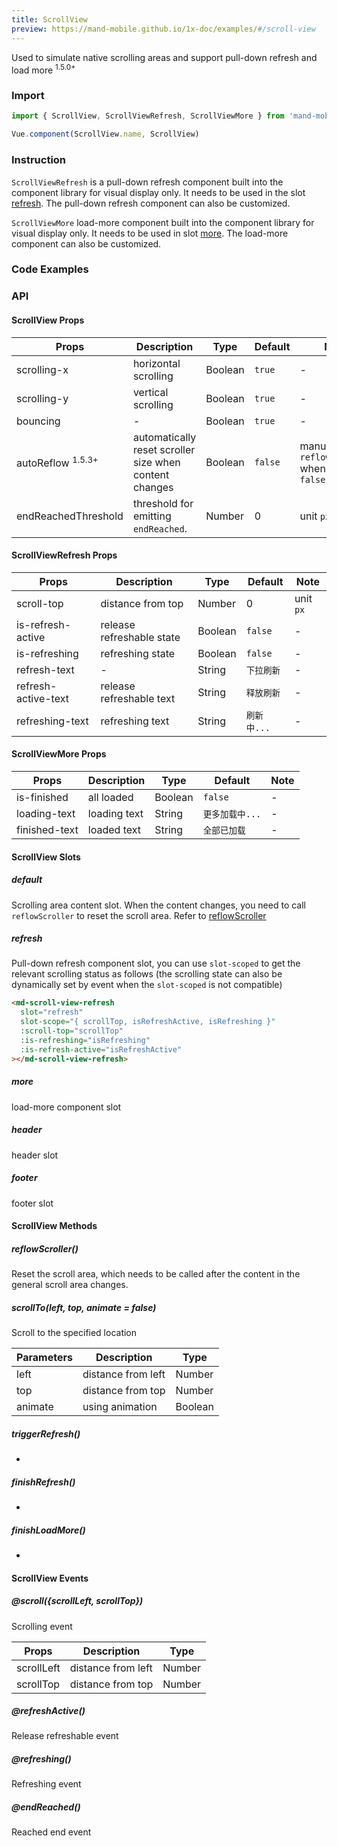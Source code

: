 ```yaml
---
title: ScrollView
preview: https://mand-mobile.github.io/1x-doc/examples/#/scroll-view
---
```


Used to simulate native scrolling areas and support pull-down refresh and load more <sup class="version-after">1.5.0+</sup>

### Import

```javascript
import { ScrollView, ScrollViewRefresh, ScrollViewMore } from 'mand-mobile'

Vue.component(ScrollView.name, ScrollView)
```

### Instruction

`ScrollViewRefresh` is a pull-down refresh component built into the component library for visual display only. It needs to be used in the slot <a href="javascript:jumpAnchor('refresh')">refresh</a>. The pull-down refresh component can also be customized.

`ScrollViewMore` load-more component built into the component library for visual display only. It needs to be used in slot <a href="javascript:jumpAnchor('more')">more</a>. The load-more component can also be customized.

### Code Examples
<!-- DEMO -->

### API

#### ScrollView Props
|Props | Description | Type | Default | Note |
|----|-----|------|------|------|
|scrolling-x | horizontal scrolling | Boolean | `true` | -|
|scrolling-y | vertical scrolling | Boolean | `true` | -|
|bouncing | - | Boolean | `true` | -|
|autoReflow <sup class="version-after">1.5.3+</sup> | automatically reset scroller size when content changes | Boolean | `false` | manually call `reflowScroller` when set to `false` |
|endReachedThreshold | threshold for emitting `endReached`. | Number | 0 | unit `px` |

#### ScrollViewRefresh Props
|Props | Description | Type | Default | Note |
|----|-----|------|------|------|
|scroll-top | distance from top | Number | 0 | unit `px` |
|is-refresh-active | release refreshable state | Boolean | `false` | - |
|is-refreshing | refreshing state | Boolean | `false` | - |
|refresh-text | - | String | `下拉刷新` | - |
|refresh-active-text | release refreshable text | String | `释放刷新` | - |
|refreshing-text | refreshing text | String | `刷新中...` | - |

#### ScrollViewMore Props
|Props | Description | Type | Default | Note |
|----|-----|------|------|------|
|is-finished | all loaded | Boolean | `false` | - |
|loading-text | loading text | String | `更多加载中...` | - |
|finished-text | loaded text | String | `全部已加载` | - |

#### ScrollView Slots

##### default
Scrolling area content slot. When the content changes, you need to call `reflowScroller` to reset the scroll area. Refer to <a href="javascript:jumpAnchor('reflowScroller')">reflowScroller</a>

##### refresh
Pull-down refresh component slot, you can use `slot-scoped` to get the relevant scrolling status as follows (the scrolling state can also be dynamically set by event when the `slot-scoped` is not compatible)

```html
<md-scroll-view-refresh
  slot="refresh"
  slot-scope="{ scrollTop, isRefreshActive, isRefreshing }"
  :scroll-top="scrollTop"
  :is-refreshing="isRefreshing"
  :is-refresh-active="isRefreshActive"
></md-scroll-view-refresh>
```
##### more
load-more component slot

##### header
header slot

##### footer
footer slot

#### ScrollView Methods

##### reflowScroller()
Reset the scroll area, which needs to be called after the content in the general scroll area changes.

##### scrollTo(left, top, animate = false)
Scroll to the specified location

|Parameters | Description | Type|
|----|-----|------|
|left|distance from left|Number|
|top|distance from top|Number|
|animate|using animation|Boolean|

##### triggerRefresh()
-

##### finishRefresh()
-

##### finishLoadMore()
-

#### ScrollView Events

##### @scroll({scrollLeft, scrollTop})
Scrolling event

|Props | Description | Type|
|----|-----|------|
|scrollLeft|distance from left|Number|
|scrollTop|distance from top|Number|

##### @refreshActive()
Release refreshable event

##### @refreshing()
Refreshing event

##### @endReached()
Reached end event